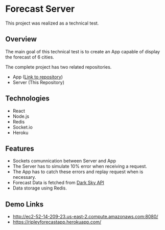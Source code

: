 # Forecast Server

This project was realized as a technical test.

## Overview

The main goal of this technical test is to create an App capable of display the forecast of 6 cities.

The complete project has two related repositories.
- App ([Link to repository](https://github.com/luisbarrientosf/forecastapp))
- Server (This Repository)

## Technologies

- React
- Node.js
- Redis
- Socket.io
- Heroku

## Features

- Sockets comunnication between Server and App
- The Server has to simulate 10% error when receiving a request.
- The App has to catch these errors and replay request when is necessary.
- Forecast Data is fetched from [Dark Sky API](https://darksky.net/dev)
- Data storage using Redis.

## Demo Links

- http://ec2-52-14-209-23.us-east-2.compute.amazonaws.com:8080/
- https://ripleyforecastapp.herokuapp.com/
